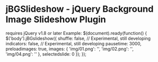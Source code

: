 jBGSlideshow - jQuery Background Image Slideshow Plugin
==================================================
requires jQuery v1.8 or later
Example:
$(document).ready(function() {
	$('body').jBGslideshow({
		shuffle: false, // Experimental, still developing
		indicators: false, // Experimental, still developing
		pausetime: 3000,
		preloadimages: true,
		images: {
			'img/01.png': '',
			'img/02.png': '',
			'img/04.png': ''
		},
		selectedslide: 0
	});
});